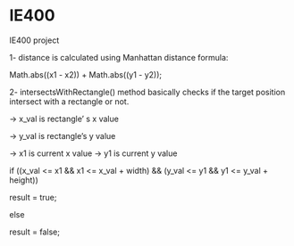 # IE400
IE400 project 

1- distance is calculated using Manhattan distance formula:

Math.​abs​((x1 - x2)) + Math.​abs(​(y1 - y2));

2- intersectsWithRectangle() method basically checks if the target position intersect with a rectangle or not.

-> x_val is rectangle’ s x value

-> y_val is rectangle’s y value

-> x1 is current x value -> y1 is current y value

if ((x_val <= x1 && x1 <= x_val + width) && (y_val <= y1 && y1 <= y_val + height))

  result = true;

else

  result = false;
